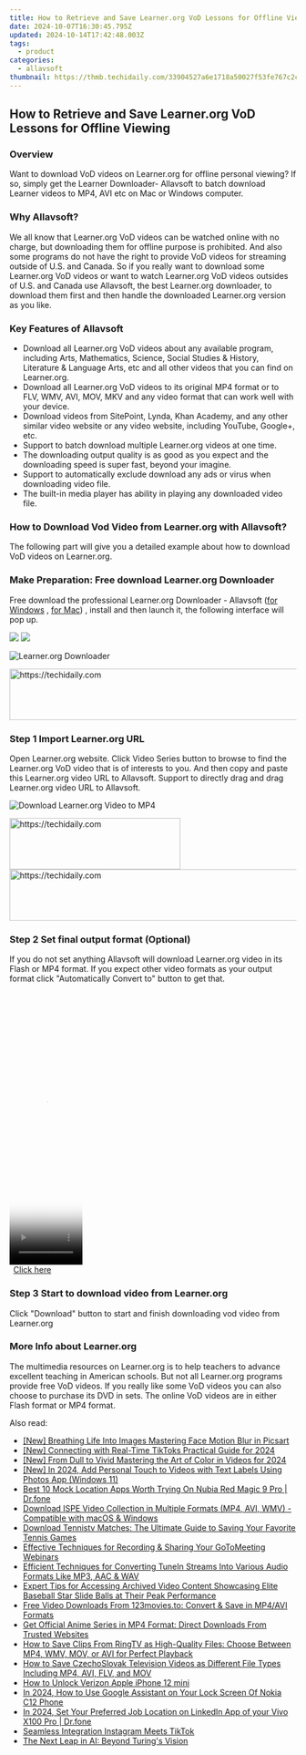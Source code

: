 ```yaml
---
title: How to Retrieve and Save Learner.org VoD Lessons for Offline Viewing
date: 2024-10-07T16:30:45.795Z
updated: 2024-10-14T17:42:48.003Z
tags:
  - product
categories:
  - allavsoft
thumbnail: https://thmb.techidaily.com/33904527a6e1718a50027f53fe767c2c1eedacdbdef4cb5558c43f077a848c48.jpg
---
```


## How to Retrieve and Save Learner.org VoD Lessons for Offline Viewing

### Overview

Want to download VoD videos on Learner.org for offline personal viewing? If so, simply get the Learner Downloader- Allavsoft to batch download Learner videos to MP4, AVI etc on Mac or Windows computer.

### Why Allavsoft?

We all know that Learner.org VoD videos can be watched online with no charge, but downloading them for offline purpose is prohibited. And also some programs do not have the right to provide VoD videos for streaming outside of U.S. and Canada. So if you really want to download some Learner.org VoD videos or want to watch Learner.org VoD videos outsides of U.S. and Canada use Allavsoft, the best Learner.org downloader, to download them first and then handle the downloaded Learner.org version as you like.

### Key Features of Allavsoft

* Download all Learner.org VoD videos about any available program, including Arts, Mathematics, Science, Social Studies & History, Literature & Language Arts, etc and all other videos that you can find on Learner.org.
* Download all Learner.org VoD videos to its original MP4 format or to FLV, WMV, AVI, MOV, MKV and any video format that can work well with your device.
* Download videos from SitePoint, Lynda, Khan Academy, and any other similar video website or any video website, including YouTube, Google+, etc.
* Support to batch download multiple Learner.org videos at one time.
* The downloading output quality is as good as you expect and the downloading speed is super fast, beyond your imagine.
* Support to automatically exclude download any ads or virus when downloading video file.
* The built-in media player has ability in playing any downloaded video file.

### How to Download Vod Video from Learner.org with Allavsoft?

The following part will give you a detailed example about how to download VoD videos on Learner.org.

### Make Preparation: Free download Learner.org Downloader

Free download the professional Learner.org Downloader - Allavsoft ([for Windows](https://tools.techidaily.com/allavsoft/products/) , [for Mac](https://tools.techidaily.com/allavsoft/products/)) , install and then launch it, the following interface will pop up.

[![](https://www.allavsoft.com/how-to/../images/how-to/free-download-win.jpg)](https://tools.techidaily.com/allavsoft/products/) [![](https://www.allavsoft.com/how-to/../images/how-to/free-download-mac.jpg)](https://tools.techidaily.com/allavsoft/products/)

![Learner.org Downloader](https://www.allavsoft.com/how-to/../images/allavsoft/screen-shot-600.jpg)

<!-- affiliate ads begin -->
<a href="https://appsumo.8odi.net/c/5597632/2151856/7443" target="_top" id="2151856">
  <img src="//a.impactradius-go.com/display-ad/7443-2151856" border="0" alt="https://techidaily.com" width="728" height="90"/>
</a>
<img height="0" width="0" src="https://appsumo.8odi.net/i/5597632/2151856/7443" style="position:absolute;visibility:hidden;" border="0" />
<!-- affiliate ads end -->

### Step 1 Import Learner.org URL

Open Learner.org website. Click Video Series button to browse to find the Learner.org VoD video that is of interests to you. And then copy and paste this Learner.org video URL to Allavsoft. Support to directly drag and drag Learner.org video URL to Allavsoft.

![Download Learner.org Video to MP4](https://www.allavsoft.com/how-to/../images/how-to/download-rtmp-video/download-rtmp-video.jpg)

<!-- affiliate ads begin -->
<a href="https://laganoo.pxf.io/c/5597632/1484951/16446" target="_top" id="1484951">
  <img src="//a.impactradius-go.com/display-ad/16446-1484951" border="0" alt="https://techidaily.com" width="300" height="90"/>
</a>
<img height="0" width="0" src="https://laganoo.pxf.io/i/5597632/1484951/16446" style="position:absolute;visibility:hidden;" border="0" />
<!-- affiliate ads end -->

<!-- affiliate ads begin -->
<a href="https://appsumo.8odi.net/c/5597632/2002019/7443" target="_top" id="2002019">
  <img src="//a.impactradius-go.com/display-ad/7443-2002019" border="0" alt="https://techidaily.com" width="728" height="90"/>
</a>
<img height="0" width="0" src="https://appsumo.8odi.net/i/5597632/2002019/7443" style="position:absolute;visibility:hidden;" border="0" />
<!-- affiliate ads end -->

### Step 2 Set final output format (Optional)

If you do not set anything Allavsoft will download Learner.org video in its Flash or MP4 format. If you expect other video formats as your output format click "Automatically Convert to" button to get that.

<!-- affiliate ads begin -->
<span id="1977020">
					<video width="128" height="480" style="cursor:pointer"
           poster="//a.impactradius-go.com/display-clicktoplayimage/1977020.png"
           onclick="if(!this.playClicked){this.play();this.setAttribute('controls',true);this.playClicked=true;}">
	   <source src="//a.impactradius-go.com/display-ad/22993-1977020">
	   <img src="//a.impactradius-go.com/display-clicktoplayimage/1977020.png" style="border: none; height: 100%; width: 100%; object-fit: contain">
	</video>
	<div style="width:80px;text-align:center"><a href="javascript:window.open(decodeURIComponent('https%3A%2F%2Fhomestyler.sjv.io%2Fc%2F5597632%2F1977020%2F22993'), '_blank');void(0);">Click here</a></div>
</span>
<img height="0" width="0" src="https://imp.pxf.io/i/5597632/1977020/22993" style="position:absolute;visibility:hidden;" border="0" />
<!-- affiliate ads end -->

### Step 3 Start to download video from Learner.org

Click "Download" button to start and finish downloading vod video from Learner.org

### More Info about Learner.org

The multimedia resources on Learner.org is to help teachers to advance excellent teaching in American schools. But not all Learner.org programs provide free VoD videos. If you really like some VoD videos you can also choose to purchase its DVD in sets. The online VoD videos are in either Flash format or MP4 format.

<ins class="adsbygoogle"
     style="display:block"
     data-ad-format="autorelaxed"
     data-ad-client="ca-pub-7571918770474297"
     data-ad-slot="1223367746"></ins>

<ins class="adsbygoogle"
     style="display:block"
     data-ad-client="ca-pub-7571918770474297"
     data-ad-slot="8358498916"
     data-ad-format="auto"
     data-full-width-responsive="true"></ins>

<span class="atpl-alsoreadstyle">Also read:</span>
<div><ul>
<li><a href="https://fox-boxes.techidaily.com/new-breathing-life-into-images-mastering-face-motion-blur-in-picsart/"><u>[New] Breathing Life Into Images Mastering Face Motion Blur in Picsart</u></a></li>
<li><a href="https://tiktok-videos.techidaily.com/new-connecting-with-real-time-tiktoks-practical-guide-for-2024/"><u>[New] Connecting with Real-Time TikToks Practical Guide for 2024</u></a></li>
<li><a href="https://article-posts.techidaily.com/new-from-dull-to-vivid-mastering-the-art-of-color-in-videos-for-2024/"><u>[New] From Dull to Vivid Mastering the Art of Color in Videos for 2024</u></a></li>
<li><a href="https://fox-http.techidaily.com/new-in-2024-add-personal-touch-to-videos-with-text-labels-using-photos-app-windows-11/"><u>[New] In 2024, Add Personal Touch to Videos with Text Labels Using Photos App (Windows 11)</u></a></li>
<li><a href="https://fake-location.techidaily.com/best-10-mock-location-apps-worth-trying-on-nubia-red-magic-9-pro-drfone-by-drfone-virtual-android/"><u>Best 10 Mock Location Apps Worth Trying On Nubia Red Magic 9 Pro | Dr.fone</u></a></li>
<li><a href="https://win-tricks.techidaily.com/download-ispe-video-collection-in-multiple-formats-mp4-avi-wmv-compatible-with-macos-and-windows/"><u>Download ISPE Video Collection in Multiple Formats (MP4, AVI, WMV) - Compatible with macOS & Windows</u></a></li>
<li><a href="https://win-tricks.techidaily.com/download-tennistv-matches-the-ultimate-guide-to-saving-your-favorite-tennis-games/"><u>Download Tennistv Matches: The Ultimate Guide to Saving Your Favorite Tennis Games</u></a></li>
<li><a href="https://win-tricks.techidaily.com/effective-techniques-for-recording-and-sharing-your-gotomeeting-webinars/"><u>Effective Techniques for Recording & Sharing Your GoToMeeting Webinars</u></a></li>
<li><a href="https://win-tricks.techidaily.com/efficient-techniques-for-converting-tunein-streams-into-various-audio-formats-like-mp3-aac-and-wav/"><u>Efficient Techniques for Converting TuneIn Streams Into Various Audio Formats Like MP3, AAC & WAV</u></a></li>
<li><a href="https://win-tricks.techidaily.com/expert-tips-for-accessing-archived-video-content-showcasing-elite-baseball-star-slide-balls-at-their-peak-performance/"><u>Expert Tips for Accessing Archived Video Content Showcasing Elite Baseball Star Slide Balls at Their Peak Performance</u></a></li>
<li><a href="https://win-tricks.techidaily.com/free-video-downloads-from-123moviesto-convert-and-save-in-mp4avi-formats/"><u>Free Video Downloads From 123movies.to: Convert & Save in MP4/AVI Formats</u></a></li>
<li><a href="https://win-tricks.techidaily.com/get-official-anime-series-in-mp4-format-direct-downloads-from-trusted-websites/"><u>Get Official Anime Series in MP4 Format: Direct Downloads From Trusted Websites</u></a></li>
<li><a href="https://win-tricks.techidaily.com/how-to-save-clips-from-ringtv-as-high-quality-files-choose-between-mp4-wmv-mov-or-avi-for-perfect-playback/"><u>How to Save Clips From RingTV as High-Quality Files: Choose Between MP4, WMV, MOV, or AVI for Perfect Playback</u></a></li>
<li><a href="https://win-tricks.techidaily.com/how-to-save-czechoslovak-television-videos-as-different-file-types-including-mp4-avi-flv-and-mov/"><u>How to Save CzechoSlovak Television Videos as Different File Types Including MP4, AVI, FLV, and MOV</u></a></li>
<li><a href="https://sim-unlock.techidaily.com/how-to-unlock-verizon-apple-iphone-12-mini-by-drfone-ios/"><u>How to Unlock Verizon Apple iPhone 12 mini</u></a></li>
<li><a href="https://easy-unlock-android.techidaily.com/in-2024-how-to-use-google-assistant-on-your-lock-screen-of-nokia-c12-phone-by-drfone-android/"><u>In 2024, How to Use Google Assistant on Your Lock Screen Of Nokia C12 Phone</u></a></li>
<li><a href="https://review-topics.techidaily.com/in-2024-set-your-preferred-job-location-on-linkedin-app-of-your-vivo-x100-pro-drfone-by-drfone-virtual-android/"><u>In 2024, Set Your Preferred Job Location on LinkedIn App of your Vivo X100 Pro | Dr.fone</u></a></li>
<li><a href="https://extra-hints.techidaily.com/seamless-integration-instagram-meets-tiktok/"><u>Seamless Integration Instagram Meets TikTok</u></a></li>
<li><a href="https://tech-revival.techidaily.com/the-next-leap-in-ai-beyond-turings-vision/"><u>The Next Leap in AI: Beyond Turing's Vision</u></a></li>
</ul></div>

